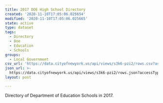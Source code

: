 ```yaml
---
title: 2017 DOE High School Directory
created: '2020-11-10T17:05:06.025654'
modified: '2020-11-10T17:05:06.025665'
state: active
type: dataset
tags:
  - Directory
  - Doe
  - Education
  - Schools
groups:
  - Local Government
csv_url: 'https://data.cityofnewyork.us/api/views/s3k6-pzi2/rows.csv?accessType=DOWNLOAD'
json_url: >-
  https://data.cityofnewyork.us/api/views/s3k6-pzi2/rows.json?accessType=DOWNLOAD
layout: post

---
```

Directory of Department of Education Schools in 2017.
